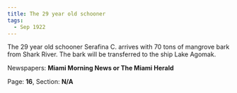 ```yaml
---  
title: The 29 year old schooner  
tags:  
  - Sep 1922  
---  
```

  
The 29 year old schooner Serafina C. arrives with 70 tons of mangrove bark from Shark River. The bark will be transferred to the ship Lake Agomak.  
  
Newspapers: **Miami Morning News or The Miami Herald**  
  
Page: **16**, Section: **N/A** 
